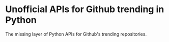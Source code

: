 # Unofficial APIs for Github trending in Python
The missing layer of Python APIs for Github's trending repositories.


